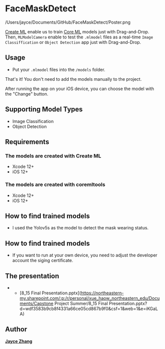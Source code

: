 # FaceMaskDetect

/Users/jayce/Documents/GitHub/FaceMaskDetect/Poster.png

[Create ML](https://developer.apple.com/documentation/create_ml) enable us to train [Core ML](https://developer.apple.com/documentation/coreml) models just with Drag-and-Drop. Then, `MLModelCamera` enable to test the `.mlmodel` files as a real-time `Image Classiffication` or `Object Detection` app just with Drag-and-Drop.

## Usage

- Put your `.mlmodel` files into the `/models` folder.

That's it! You don't need to add the models manually to the project.

After running the app on your iOS device, you can choose the model with the "Change" button.


## Supporting Model Types

- Image Classification
- Object Detection


## Requirements

### The models are created with Create ML

- Xcode 12+
- iOS 12+

### The models are created with coremltools

- Xcode 12+
- iOS 12+

## How to find trained models

- I used the Yolov5s as the model to detect the mask wearing status.

## How to find trained models

- If you want to run at your own device, you need to adjust the developer account the siging certificate.
## The presentation
- - [8_15 Final Presentation.pptx](https://northeastern-my.sharepoint.com/:p:/r/personal/xue_haow_northeastern_edu/Documents/Capstone Project Summer/8_15 Final Presentation.pptx?d=wdf3583b9cb8f4331a66ce05cd867b9f0&csf=1&web=1&e=iKGaLA)


## Author

**[Jayce Zhang]()**

